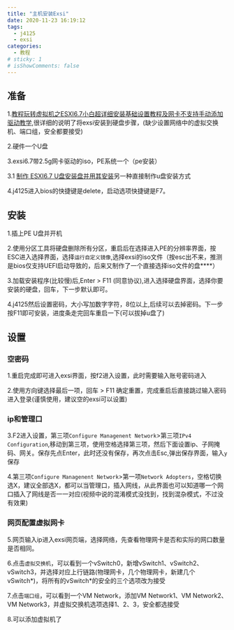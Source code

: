 ```yaml
---
title: "主机安装Exsi"
date: 2020-11-23 16:19:12
tags:
  - j4125
  - exsi
categories:
  - 教程
# sticky: 1
# isShowComments: false
---
```


## 准备
1.[教程玩转虚拟机之ESXI6.7小白超详细安装基础设置教程及网卡不支持手动添加驱动教学](https://www.bilibili.com/video/BV11W41167BC),很详细的说明了将exsi安装到硬盘步骤，(缺少设置网络中的虚拟交换机、端口组，安全都要接受)

2.硬件一个U盘

3.exsi6.7带2.5g网卡驱动的iso，PE系统一个（pe安装）

3.1 [制作 ESXI6.7 U盘安装盘并用其安装](https://www.cnblogs.com/yaun1498078591/p/9978015.html
)另一种直接制作u盘安装方式

4.j4125进入bios的快捷键是delete，启动选项快捷键是F7。

## 安装
1.插上PE U盘并开机

2.使用分区工具将硬盘删除所有分区，重启后在选择进入PE的分辨率界面，按ESC进入选择界面，选择`运行自定义镜像`,选择exsi的iso文件（按esc出不来，推测是bios仅支持UEFI启动导致的，后来又制作了一个直接选择iso文件的盘****）

3.加载安装程序(比较慢)后,Enter > F11 (同意协议),进入选择硬盘界面，选择你要安装的硬盘，回车，下一步默认即可。

4.j4125然后设置密码，大小写加数字字符，8位以上,后续可以去掉密码。下一步按F11即可安装，进度条走完回车重启一下(可以拔掉u盘了)

## 设置

### 空密码
1.重启完成即可进入exsi界面，按f2进入设置，此时需要输入账号密码进入

2.使用方向键选择最后一项，回车 > F11 确定重置，完成重启后直接跳过输入密码进入登录(谨慎使用，建议空的exsi可以设置)

### ip和管理口
3.F2进入设置，第三项`Configure Managenent Network`>第三项`IPv4 Configuration`,移动到第三项，使用空格选择第三项，然后下面设置ip、子网掩码、网关。保存先点Enter，此时还没有保存，再次点击Esc,弹出保存界面，输入`y`保存

4.第三项`Configure Managenent Network`>第一项`Network Adopters`，空格切换选X，建议全部选X，都可以当管理口，插入网线，从此界面也可以知道哪一个网口插入了网线是否一一对应(视频中说的混淆模式没找到，找到混杂模式，不过没有效果)

### 网页配置虚拟网卡
5.网页输入ip进入exsi网页端，选择网络，先查看物理网卡是否和实际的网口数量是否相同。

6.点击`虚拟交换机`，可以看到一个vSwitch0，新增vSwitch1、vSwitch2、vSwitch3，并选择对应上行链路(物理网卡，几个物理网卡，新建几个vSwitch*)，将所有的vSwitch*的安全的三个选项改为接受

7.点击`端口组`，可以看到一个VM Network，添加VM Network1、VM Network2、VM Network3，并虚拟交换机选项选择1、2、3，安全都选接受

8.可以添加虚拟机了





